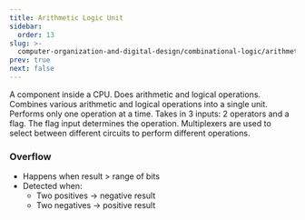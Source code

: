 ```yaml
---
title: Arithmetic Logic Unit
sidebar:
  order: 13
slug: >-
  computer-organization-and-digital-design/combinational-logic/arithmetic-logic-unit
prev: true
next: false
---
```


A component inside a CPU. Does arithmetic and logical operations. Combines
various arithmetic and logical operations into a single unit. Performs only one
operation at a time. Takes in 3 inputs: 2 operators and a flag. The flag input
determines the operation. Multiplexers are used to select between different
circuits to perform different operations.

### Overflow

- Happens when result > range of bits
- Detected when:
  - Two positives → negative result
  - Two negatives → positive result
